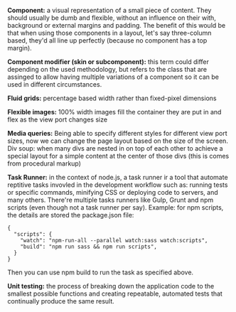 **Component:** a visual representation of a small piece of content. They should usually be dumb and flexible, without an influence on their with, background or external margins and padding. The benefit of this would be that when using those components in a layout, let's say three-column based, they'd all line up perfectly (because no component has a top margin).

**Component modifier (skin or subcomponent):** this term could differ depending on the used methodology, but refers to the class that are assinged to allow having multiple variations of a component so it can be used in different circumstances.

**Fluid grids:** percentage based width rather than fixed-pixel dimensions

**Flexible images:** 100% width images fill the container they are put in and flex as the view port changes size

**Media queries:** Being able to specify different styles for different view port sizes, now we can change the page layout based on the size of the screen.
Div soup: when many divs are nested in on top of each other to achieve a special layout for a simple content at the center of those divs (this is comes from procedural markup)

**Task Runner:** in the context of node.js, a task runner ir a tool that automate reptitive tasks invovled in the development workflow such as: running tests or specific commands, minifying CSS or deploying code to servers, and many others.
There're multiple tasks runners like Gulp, Grunt and npm scripts (even though not a task runner per say).
Example: for npm scripts, the details are stored the package.json file:
```
{
  "scripts": {
    "watch": "npm-run-all --parallel watch:sass watch:scripts",
    "build": "npm run sass && npm run scripts",
  }
}
```
Then you can use npm build to run the task as specified above.

**Unit testing:** the process of breaking down the application code to the smallest possible functions and creating repeatable, automated tests that continually produce the same result.